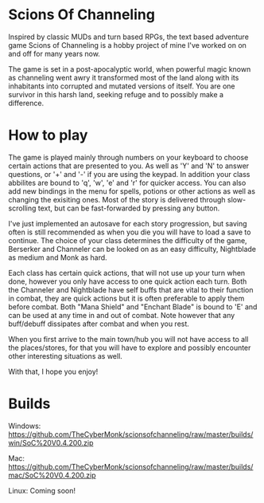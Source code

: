 # Scions Of Channeling
Inspired by classic MUDs and turn based RPGs, the text based adventure game Scions of Channeling is a hobby project of mine I've worked on on and off for many years now.

The game is set in a post-apocalyptic world, when powerful magic known as channeling went awry it transformed most of the land along with its inhabitants into corrupted and mutated versions of itself. 
You are one survivor in this harsh land, seeking refuge and to possibly make a difference.

# How to play
The game is played mainly through numbers on your keyboard to choose certain actions that are presented to you. As well as 'Y' and 'N' to answer questions, or '+' and '-' if you are using the keypad.
In addition your class abbilites are bound to 'q', 'w', 'e' and 'r' for quicker access. You can also add new bindings in the menu for spells, potions or other actions as well as changing the exisiting ones. 
Most of the story is delivered through slow-scrolling text, but can be fast-forwarded by pressing any button.

I've just implemented an autosave for each story progression, but saving often is still recommended as when you die you will have to load a save to continue.
The choice of your class determines the difficulty of the game, Berserker and Channeler can be looked on as an easy difficulty, Nightblade as medium and Monk as hard.

Each class has certain quick actions, that will not use up your turn when done, however you only have access to one quick action each turn. Both the Channeler and Nightblade 
have self buffs that are vital to their function in combat, they are quick actions but it is often preferable to apply them before combat. Both "Mana Shield" and "Enchant Blade" 
is bound to 'E' and can be used at any time in and out of combat. Note however that any buff/debuff dissipates after combat and when you rest.

When you first arrive to the main town/hub you will not have access to all the places/stores, for that you will have to explore and possibly encounter other interesting situations as well.

With that, I hope you enjoy!

# Builds

Windows: https://github.com/TheCyberMonk/scionsofchanneling/raw/master/builds/win/SoC%20V0.4.200.zip

Mac: https://github.com/TheCyberMonk/scionsofchanneling/raw/master/builds/mac/SoC%20V0.4.200.zip

Linux: Coming soon!
